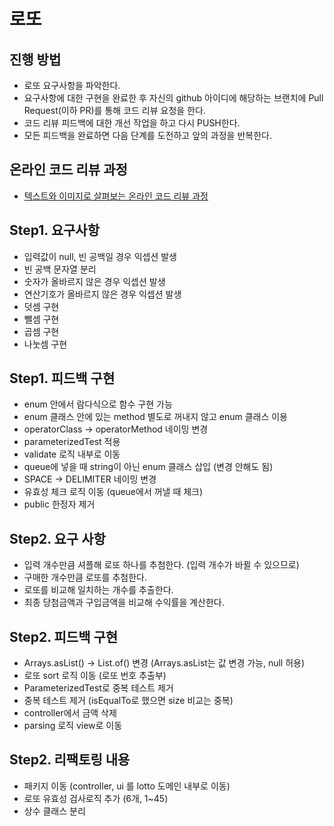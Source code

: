 # 로또
## 진행 방법
* 로또 요구사항을 파악한다.
* 요구사항에 대한 구현을 완료한 후 자신의 github 아이디에 해당하는 브랜치에 Pull Request(이하 PR)를 통해 코드 리뷰 요청을 한다.
* 코드 리뷰 피드백에 대한 개선 작업을 하고 다시 PUSH한다.
* 모든 피드백을 완료하면 다음 단계를 도전하고 앞의 과정을 반복한다.

## 온라인 코드 리뷰 과정
* [텍스트와 이미지로 살펴보는 온라인 코드 리뷰 과정](https://github.com/next-step/nextstep-docs/tree/master/codereview)

## Step1. 요구사항
* 입력값이 null, 빈 공백일 경우 익셉션 발생
* 빈 공백 문자열 분리
* 숫자가 올바르지 않은 경우 익셉션 발생
* 연산기호가 올바르지 않은 경우 익셉션 발생
* 덧셈 구현
* 뺄셈 구현
* 곱셈 구현
* 나눗셈 구현

## Step1. 피드백 구현
* enum 안에서 람다식으로 함수 구현 가능
* enum 클래스 안에 있는 method 별도로 꺼내지 않고 enum 클래스 이용
* operatorClass -> operatorMethod 네이밍 변경
* parameterizedTest 적용
* validate 로직 내부로 이동
* queue에 넣을 때 string이 아닌 enum 클래스 삽입 (변경 안해도 됨)
* SPACE -> DELIMITER 네이밍 변경
* 유효성 체크 로직 이동 (queue에서 꺼낼 때 체크)
* public 한정자 제거

## Step2. 요구 사항
* 입력 개수만큼 셔플해 로또 하나를 추첨한다. (입력 개수가 바뀔 수 있으므로)
* 구매한 개수만큼 로또를 추첨한다.
* 로또를 비교해 일치하는 개수를 추출한다.
* 최종 당첨금액과 구입금액을 비교해 수익률을 계산한다.

## Step2. 피드백 구현
* Arrays.asList() -> List.of() 변경 (Arrays.asList는 값 변경 가능, null 허용)
* 로또 sort 로직 이동 (로또 번호 추출부)
* ParameterizedTest로 중복 테스트 제거
* 중복 테스트 제거 (isEqualTo로 했으면 size 비교는 중복)
* controller에서 금액 삭제
* parsing 로직 view로 이동


## Step2. 리팩토링 내용
* 패키지 이동 (controller, ui 를 lotto 도메인 내부로 이동)
* 로또 유효성 검사로직 추가 (6개, 1~45)
* 상수 클래스 분리